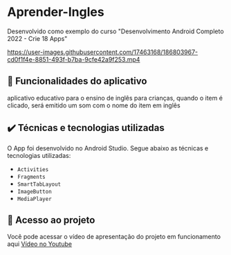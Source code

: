 # Aprender-Ingles
Desenvolvido como exemplo do curso "Desenvolvimento Android Completo 2022 - Crie 18 Apps"

https://user-images.githubusercontent.com/17463168/186803967-cd0f1f4e-8851-493f-b7ba-9cfe42a9f253.mp4

## 🔨 Funcionalidades do aplicativo

aplicativo educativo para o ensino de inglês para crianças, quando o item é clicado, será emitido um som com o nome do item em inglês 


## ✔️ Técnicas e tecnologias utilizadas

O App foi desenvolvido no Android Studio. Segue abaixo as técnicas e tecnologias utilizadas:

- `Activities`
- `Fragments`
- `SmartTabLayout`
- `ImageButton`
- `MediaPlayer`

## 📁 Acesso ao projeto

Você pode acessar o vídeo de apresentação do projeto em funcionamento aqui [Vídeo no Youtube](https://youtube.com/shorts/9ImmP1rKQf0?feature=share)


